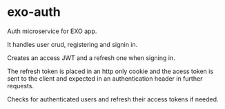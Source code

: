 # exo-auth

Auth microservice for EXO app.

It handles user crud, registering and signin in.

Creates an access JWT and a refresh one when signing in.

The refresh token is placed in an http only cookie and the acess token is sent to the client and expected in an authentication header
in further requests.

Checks for authenticated users and refresh their access tokens if needed.
